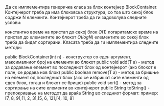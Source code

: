 Да се имплементира генеричка класа за блок контејнер BlockContainer. Контејнерот треба да има блоковска структура, со тоа што секој блок содржи N елементи. Контејнерот треба да ги задоволува следните услови:

константно време на пристап до секој блок $O(1)$
логаритамско време на пристап до елементите во блокот $O(log N)$
елементите во секој блок треба да бидат сортирани.
Класата треба да ги имплементира следните методи:

public BlockContainer(int n) - конструктор со еден аргумент, максималниот број на елементи во блокот
public void add(T a) - метод за додавање елемент во последниот блок од контејнерот (ако блокот е полн, се додава нов блок)
public boolean remove(T a) - метод за бришње на елемент од последниот блок (ако се избришат сите елементи од еден блок, тогаш и блокот се брише)
public void sort() - метод за сортирање на сите елементи во контејнерот
public String toString() - препокривање на методот да враќа String во следниот формат: пример: [7, 8, 9],[1, 2, 3],[5, 6, 12],[4, 10, 8]